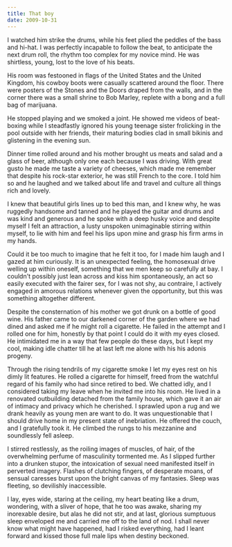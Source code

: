 ```yaml
---
title: That boy
date: 2009-10-31
---
```


I watched him strike the drums, while his feet plied the peddles of the bass and hi-hat. I was perfectly incapable to follow the beat, to anticipate the next drum roll, the rhythm too complex for my novice mind. He was shirtless, young, lost to the love of his beats.

His room was festooned in flags of the United States and the United Kingdom, his cowboy boots were casually scattered around the floor. There were posters of the Stones and the Doors draped from the walls, and in the corner there was a small shrine to Bob Marley, replete with a bong and a full bag of marijuana.

He stopped playing and we smoked a joint. He showed me videos of beat-boxing while I steadfastly ignored his young teenage sister frolicking in the pool outside with her friends, their maturing bodies clad in small bikinis and glistening in the evening sun.

Dinner time rolled around and his mother brought us meats and salad and a glass of beer, although only one each because I was driving. With great gusto he made me taste a variety of cheeses, which made me remember that despite his rock-star exterior, he was still French to the core. I told him so and he laughed and we talked about life and travel and culture all things rich and lovely.

I knew that beautiful girls lines up to bed this man, and I knew why, he was ruggedly handsome and tanned and he played the guitar and drums and was kind and generous and he spoke with a deep husky voice and despite myself I felt an attraction, a lusty unspoken unimaginable stirring within myself, to lie with him and feel his lips upon mine and grasp his firm arms in my hands.

Could it be too much to imagine that he felt it too, for I made him laugh and I gazed at him curiously. It is an unexpected feeling, the homosexual drive welling up within oneself, something that we men keep so carefully at bay. I couldn't possibly just lean across and kiss him spontaneously, an act so easily executed with the fairer sex, for I was not shy, au contraire, I actively engaged in amorous relations whenever given the opportunity, but this was something altogether different.

Despite the consternation of his mother we got drunk on a bottle of good wine. His father came to our darkened corner of the garden where we had dined and asked me if he might roll a cigarette. He failed in the attempt and I rolled one for him, honestly by that point I could do it with my eyes closed. He intimidated me in a way that few people do these days, but I kept my cool, making idle chatter till he at last left me alone with his his adonis progeny.

Through the rising tendrils of my cigarette smoke I let my eyes rest on his dimly lit features. He rolled a cigarette for himself, freed from the watchful regard of his family who had since retired to bed. We chatted idly, and I considered taking my leave when he invited me into his room. He lived in a renovated outbuilding detached from the family house, which gave it an air of intimacy and privacy which he cherished. I sprawled upon a rug and we drank heavily as young men are want to do. It was unquestionable that I should drive home in my present state of inebriation. He offered the couch, and I gratefully took it. He climbed the rungs to his mezzanine and soundlessly fell asleep.

I stirred restlessly, as the roiling images of muscles, of hair, of the overwhelming perfume of masculinity tormented me. As I slipped further into a drunken stupor, the intoxication of sexual need manifested itself in perverted imagery. Flashes of clutching fingers, of desperate moans, of sensual caresses burst upon the bright canvas of my fantasies. Sleep was fleeting, so devilishly inaccessible.

I lay, eyes wide, staring at the ceiling, my heart beating like a drum, wondering, with a sliver of hope, that he too was awake, sharing my inorexable desire, but alas he did not stir, and at last, glorious sumptuous sleep enveloped me and carried me off to the land of nod. I shall never know what might have happened, had I risked everything, had I leant forward and kissed those full male lips when destiny beckoned.